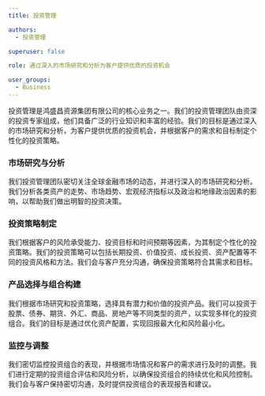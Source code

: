 ```yaml
---
title: 投资管理

authors:
  - 投资管理

superuser: false

role: 通过深入的市场研究和分析为客户提供优质的投资机会

user_groups:
  - Business
---
```


投资管理是鸿盛昌资源集团有限公司的核心业务之一。我们的投资管理团队由资深的投资专家组成，他们具备广泛的行业知识和丰富的经验。我们的目标是通过深入的市场研究和分析，为客户提供优质的投资机会，并根据客户的需求和目标制定个性化的投资策略。

### 市场研究与分析

我们投资管理团队密切关注全球金融市场的动态，并进行深入的市场研究和分析。我们分析各类资产的走势、市场趋势、宏观经济指标以及政治和地缘政治因素的影响，以帮助我们做出明智的投资决策。

### 投资策略制定

我们根据客户的风险承受能力、投资目标和时间预期等因素，为其制定个性化的投资策略。我们的投资策略可以包括长期投资、价值投资、成长投资、资产配置等不同的投资风格和方法。我们会与客户充分沟通，确保投资策略符合其需求和目标。

### 产品选择与组合构建

我们根据市场研究和投资策略，选择具有潜力和价值的投资产品。我们可以投资于股票、债券、期货、外汇、商品、房地产等不同类型的资产，以实现多样化的投资组合。我们的目标是通过优化资产配置，实现回报最大化和风险最小化。

### 监控与调整
我们密切监控投资组合的表现，并根据市场情况和客户的需求进行及时的调整。我们进行定期的投资组合评估和风险分析，以确保投资组合的持续优化和风险控制。我们会与客户保持密切沟通，及时提供投资组合的表现报告和建议。